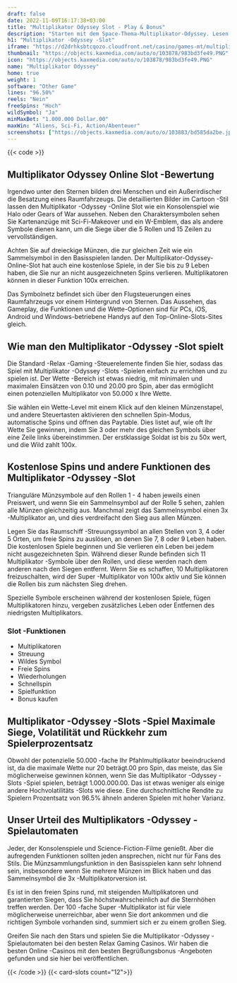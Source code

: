 ```yaml
---
draft: false
date: 2022-11-09T16:17:38+03:00
title: "Multiplikator Odyssey Slot - Play & Bonus"
description: "Starten mit dem Space-Thema-Multiplikator-Odyssey. Lesen Sie unsere vollständige Bewertung des Gameplays, der Boni und wo Sie die besten Casino -Angebote anfordern können."
h1: "Multiplikator -Odyssey -Slot"
iframe: "https://d2drhksbtcqozo.cloudfront.net/casino/games-mt/multiplierodyssey/index.html?gameid=multiplierodyssey&jurisdiction=MT&channel=web&moneymode=fun&partnerid=1"
thumbnail: "https://objects.kaxmedia.com/auto/o/103878/983bd3fe49.PNG"
icon: "https://objects.kaxmedia.com/auto/o/103878/983bd3fe49.PNG"
name: "Multiplikator Odyssey"
home: true
weight: 1
software: "Other Game"
lines: "96.50%"
reels: "Nein"
freeSpins: "Hoch"
wildSymbol: "Ja"
minMaxBet: "1.000.000 Dollar.00"
maxWin: "Aliens, Sci-Fi, Action/Abenteuer"
screenshots: ["https://objects.kaxmedia.com/auto/o/103883/bd585da2be.jpeg"]
---
```


{{< code >}}<h2>Multiplikator Odyssey Online Slot -Bewertung</h2><p>Irgendwo unter den Sternen bilden drei Menschen und ein Außerirdischer die Besatzung eines Raumfahrzeugs. Die detaillierten Bilder im Cartoon -Stil lassen den Multiplikator -Odyssey -Online Slot wie ein Konsolenspiel wie Halo oder Gears of War aussehen. Neben den Charaktersymbolen sehen Sie Kartenanzüge mit Sci-Fi-Makeover und ein W-Emblem, das als andere Symbole dienen kann, um die Siege über die 5 Rollen und 15 Zeilen zu vervollständigen.</p><p>Achten Sie auf dreieckige Münzen, die zur gleichen Zeit wie ein Sammelsymbol in den Basisspielen landen. Der Multiplikator-Odyssey-Online-Slot hat auch eine kostenlose Spiele, in der Sie bis zu 9 Leben haben, die Sie nur an nicht ausgezeichneten Spins verlieren. Multiplikatoren können in dieser Funktion 100x erreichen.</p><p>Das Symbolnetz befindet sich über den Flugsteuerungen eines Raumfahrzeugs vor einem Hintergrund von Sternen. Das Aussehen, das Gameplay, die Funktionen und die Wette-Optionen sind für PCs, iOS, Android und Windows-betriebene Handys auf den Top-Online-Slots-Sites gleich.</p><h2>Wie man den Multiplikator -Odyssey -Slot spielt</h2><p>Die Standard -Relax -Gaming -Steuerelemente finden Sie hier, sodass das Spiel mit Multiplikator -Odyssey -Slots -Spielen einfach zu errichten und zu spielen ist. Der Wette -Bereich ist etwas niedrig, mit minimalen und maximalen Einsätzen von 0.10 und 20.00 pro Spin, aber das ermöglicht einen potenziellen Multiplikator von 50.000 x Ihre Wette.</p><p>Sie wählen ein Wette-Level mit einem Klick auf den kleinen Münzenstapel, und andere Steuertasten aktivieren den schnellen Spin-Modus, automatische Spins und öffnen das Paytable. Dies listet auf, wie oft Ihr Wette Sie gewinnen, indem Sie 3 oder mehr des gleichen Symbols über eine Zeile links übereinstimmen. Der erstklassige Soldat ist bis zu 50x wert, und die Wild zahlt 100x.</p><h2>Kostenlose Spins und andere Funktionen des Multiplikator -Odyssey -Slot</h2><p>Trianguläre Münzsymbole auf den Rollen 1 - 4 haben jeweils einen Preiswert, und wenn Sie ein Sammelnsymbol auf der Rolle 5 sehen, zahlen alle Münzen gleichzeitig aus. Manchmal zeigt das Sammelnsymbol einen 3x -Multiplikator an, und dies verdreifacht den Sieg aus allen Münzen.</p><p>Legen Sie das Raumschiff -Streuungssymbol an allen Stellen von 3, 4 oder 5 Orten, um freie Spins zu auslösen, an denen Sie 7, 8 oder 9 Leben haben. Die kostenlosen Spiele beginnen und Sie verlieren ein Leben bei jedem nicht ausgezeichneten Spin. Während dieser Runde befinden sich 11 Multiplikator -Symbole über den Rollen, und diese werden nach dem anderen nach den Siegen entfernt. Wenn Sie es schaffen, 10 Multiplikatoren freizuschalten, wird der Super -Multiplikator von 100x aktiv und Sie können die Rollen bis zum nächsten Sieg drehen.</p><p>Spezielle Symbole erscheinen während der kostenlosen Spiele, fügen Multiplikatoren hinzu, vergeben zusätzliches Leben oder Entfernen des niedrigsten Multiplikators.</p><h3>
Slot -Funktionen</h3><ul>
<li></span>
Multiplikatoren</li>
<li></span>
Streuung</li>
<li></span>
Wildes Symbol</li>
<li></span>
Freie Spins</li>
<li></span>
Wiederholungen</li>
<li></span>
Schnellspin</li>
<li></span>
Spielfunktion</li>
<li></span>
Bonus kaufen</li></ul><h2>Multiplikator -Odyssey -Slots -Spiel Maximale Siege, Volatilität und Rückkehr zum Spielerprozentsatz</h2><p>Obwohl der potenzielle 50.000 -fache Ihr Pfahlmultiplikator beeindruckend ist, da die maximale Wette nur 20 beträgt.00 pro Spin, das meiste, das Sie möglicherweise gewinnen können, wenn Sie das Multiplikator -Odyssey -Slots -Spiel spielen, beträgt 1.000.000.00. Das ist etwas weniger als einige andere Hochvolatilitäts -Slots wie diese. Eine durchschnittliche Rendite zu Spielern Prozentsatz von 96.5% ähneln anderen Spielen mit hoher Varianz.</p><h2>Unser Urteil des Multiplikators -Odyssey -Spielautomaten</h2><p>Jeder, der Konsolenspiele und Science-Fiction-Filme genießt. Aber die aufregenden Funktionen sollten jeden ansprechen, nicht nur für Fans des Stils. Die Münzsammlungsfunktion in den Basisspielen kann sehr lohnend sein, insbesondere wenn Sie mehrere Münzen im Blick haben und das Sammelnsymbol die 3x -Multiplikatorversion ist.</p><p>Es ist in den freien Spins rund, mit steigenden Multiplikatoren und garantierten Siegen, dass Sie höchstwahrscheinlich auf die Sternhöhen treffen werden. Der 100 -fache Super -Multiplikator ist für viele möglicherweise unerreichbar, aber wenn Sie dort ankommen und die richtigen Symbole vorhanden sind, summiert sich er zu einem großen Sieg.</p><p>Greifen Sie nach den Stars und spielen Sie die Multiplikator -Odyssey -Spielautomaten bei den besten Relax Gaming Casinos. Wir haben die besten Online -Casinos mit den besten Begrüßungsbonus -Angeboten gefunden und sie hier bei veröffentlichen.</p>{{< /code >}}
{{< card-slots count="12">}}
